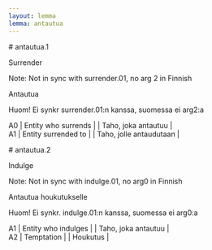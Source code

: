 ```yaml
---
layout: lemma
lemma: antautua
---
```


<div class="sense">
# <span class="sensename">antautua.1</span>

<span class="description">Surrender</span>

Note: Not in sync with surrender.01, no arg 2 in Finnish

<span class="description">Antautua</span>

Huom! Ei synkr surrender.01:n kanssa, suomessa ei arg2:a

A0 | Entity who surrends |   | Taho, joka antautuu |  
A1 | Entity surrended to |   | Taho, jolle antaudutaan |  

</div>

<div class="sense">
# <span class="sensename">antautua.2</span>

<span class="description">Indulge</span>

Note: Not in sync with indulge.01, no arg0 in Finnish

<span class="description">Antautua houkutukselle</span>

Huom! Ei synkr. indulge.01:n kanssa, suomessa ei arg0:a

A1 | Entity who indulges |   | Taho, joka antautuu |  
A2 | Temptation |   | Houkutus |  

</div>


